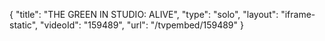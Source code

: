 {
    "title": "THE GREEN IN STUDIO: ALIVE",
    "type": "solo",
    "layout": "iframe-static",
    "videoId": "159489",
    "url": "\/tvpembed\/159489"
}